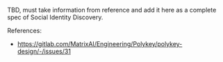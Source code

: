 TBD, must take information from reference and add it here as a complete spec of Social Identity Discovery.

References:

* https://gitlab.com/MatrixAI/Engineering/Polykey/polykey-design/-/issues/31